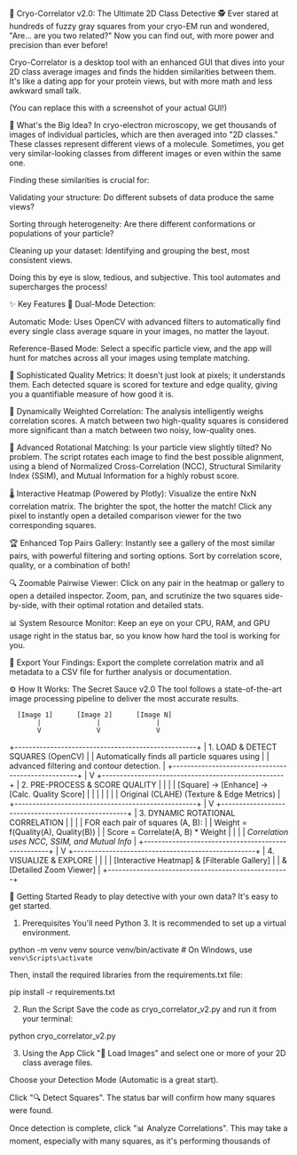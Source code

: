 🔬 Cryo-Correlator v2.0: The Ultimate 2D Class Detective 🕵️
Ever stared at hundreds of fuzzy gray squares from your cryo-EM run and wondered, "Are... are you two related?" Now you can find out, with more power and precision than ever before!

Cryo-Correlator is a desktop tool with an enhanced GUI that dives into your 2D class average images and finds the hidden similarities between them. It's like a dating app for your protein views, but with more math and less awkward small talk.

(You can replace this with a screenshot of your actual GUI!)

🤔 What's the Big Idea?
In cryo-electron microscopy, we get thousands of images of individual particles, which are then averaged into "2D classes." These classes represent different views of a molecule. Sometimes, you get very similar-looking classes from different images or even within the same one.

Finding these similarities is crucial for:

Validating your structure: Do different subsets of data produce the same views?

Sorting through heterogeneity: Are there different conformations or populations of your particle?

Cleaning up your dataset: Identifying and grouping the best, most consistent views.

Doing this by eye is slow, tedious, and subjective. This tool automates and supercharges the process!

✨ Key Features
🤖 Dual-Mode Detection:

Automatic Mode: Uses OpenCV with advanced filters to automatically find every single class average square in your images, no matter the layout.

Reference-Based Mode: Select a specific particle view, and the app will hunt for matches across all your images using template matching.

🔬 Sophisticated Quality Metrics: It doesn't just look at pixels; it understands them. Each detected square is scored for texture and edge quality, giving you a quantifiable measure of how good it is.

🧠 Dynamically Weighted Correlation: The analysis intelligently weighs correlation scores. A match between two high-quality squares is considered more significant than a match between two noisy, low-quality ones.

🔄 Advanced Rotational Matching: Is your particle view slightly tilted? No problem. The script rotates each image to find the best possible alignment, using a blend of Normalized Cross-Correlation (NCC), Structural Similarity Index (SSIM), and Mutual Information for a highly robust score.

🌡️ Interactive Heatmap (Powered by Plotly): Visualize the entire NxN correlation matrix. The brighter the spot, the hotter the match! Click any pixel to instantly open a detailed comparison viewer for the two corresponding squares.

🏆 Enhanced Top Pairs Gallery: Instantly see a gallery of the most similar pairs, with powerful filtering and sorting options. Sort by correlation score, quality, or a combination of both!

🔍 Zoomable Pairwise Viewer: Click on any pair in the heatmap or gallery to open a detailed inspector. Zoom, pan, and scrutinize the two squares side-by-side, with their optimal rotation and detailed stats.

📊 System Resource Monitor: Keep an eye on your CPU, RAM, and GPU usage right in the status bar, so you know how hard the tool is working for you.

💾 Export Your Findings: Export the complete correlation matrix and all metadata to a CSV file for further analysis or documentation.

⚙️ How It Works: The Secret Sauce v2.0
The tool follows a state-of-the-art image processing pipeline to deliver the most accurate results.

      [Image 1]      [Image 2]      [Image N]
           |              |              |
           V              V              V
+---------------------------------------------------+
|     1. LOAD & DETECT SQUARES (OpenCV)             |
|  Automatically finds all particle squares using   |
|  advanced filtering and contour detection.        |
+---------------------------------------------------+
           |
           V
+---------------------------------------------------+
|      2. PRE-PROCESS & SCORE QUALITY               |
|                                                   |
|   [Square] -> [Enhance] -> [Calc. Quality Score]  |
|      |           |                |               |
|   Original   (CLAHE)     (Texture & Edge Metrics) |
+---------------------------------------------------+
           |
           V
+---------------------------------------------------+
|      3. DYNAMIC ROTATIONAL CORRELATION            |
|                                                   |
|      FOR each pair of squares (A, B):             |
|          Weight = f(Quality(A), Quality(B))       |
|          Score = Correlate(A, B) * Weight         |
|                                                   |
|  *Correlation uses NCC, SSIM, and Mutual Info* |
+---------------------------------------------------+
           |
           V
+---------------------------------------------------+
|            4. VISUALIZE & EXPLORE                 |
|                                                   |
|  [Interactive Heatmap] & [Filterable Gallery]     |
|         & [Detailed Zoom Viewer]                  |
+---------------------------------------------------+

🚀 Getting Started
Ready to play detective with your own data? It's easy to get started.

1. Prerequisites
You'll need Python 3. It is recommended to set up a virtual environment.

python -m venv venv
source venv/bin/activate  # On Windows, use `venv\Scripts\activate`

Then, install the required libraries from the requirements.txt file:

pip install -r requirements.txt

2. Run the Script
Save the code as cryo_correlator_v2.py and run it from your terminal:

python cryo_correlator_v2.py

3. Using the App
Click "📂 Load Images" and select one or more of your 2D class average files.

Choose your Detection Mode (Automatic is a great start).

Click "🔍 Detect Squares". The status bar will confirm how many squares were found.

Once detection is complete, click "📊 Analyze Correlations". This may take a moment, especially with many squares, as it's performing thousands of
